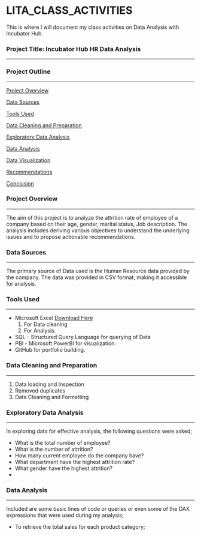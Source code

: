 # LITA_CLASS_ACTIVITIES
This is where I will document my class activities on Data Analysis with Incubator Hub.

### Project Title: Incubator Hub HR Data Analysis
---

### Project Outline
---

[Project Overview](#project-overview)

[Data Sources](#data-sources)

[Tools Used](#tools-used)

[Data Cleaning and Preparation](#data-cleaning-and-preparation)

[Exploratory Data Analysis](#exploratory-data-analysis)

[Data Analysis](#data-analysis)

[Data Visualization](#data-visualization)

[Recommendations](#recommendations)

[Conclusion](#conclusion)



### Project Overview
---
The aim of this project is to analyze the attrition rate of employee of a company based on their age, gender, marital status, Job description. The analysis includes deriving various objectives to understand the underlying issues and to propose actionable recommendations.

### Data Sources
---
The primary source of Data used is the Human Resource data provided by the company. The data was provided in CSV format, making it accessible for analysis.

### Tools Used
---
- Microsoft Excel [Download Here](https://1drv.ms/x/c/aad348901d0848c9/EQCZIc0H2NFAruPR4Hg0-mQBb5vRzleIwA5A2ZFT6eYsYg)
  1. For Data cleaning
  2. For Analysis.
- SQL - Structured Query Language for querying of Data
- PBI - Microsoft PowerBI for visualization.
- GitHub for portfolio building.

### Data Cleaning and Preparation
---
  1. Data loading and Inspection
  2. Removed duplicates
  3. Data Cleaning and Formatting

### Exploratory Data Analysis
---
 In exploring data for effective analysis, the following questions were asked;
 - What is the total number of employee?
 - What is the number of attrition?
 - How many current employee do the company have?
 - What department have the highest attrition rate?
 - What gender have the highest attrition?
 - 
### Data Analysis
---
Included are some basic lines of code or queries or even some of the DAX expressions that were used during my analysis;  

 - To retrieve the total sales for each product category;

```SQL

 
